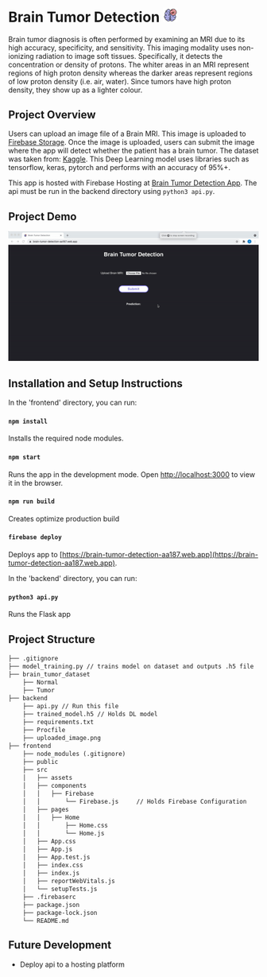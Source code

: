 # Brain Tumor Detection <img src="/frontend/public/favicon.ico" alt="drawing" width="30"/>
Brain tumor diagnosis is often performed by examining an MRI due to its high accuracy, specificity, and sensitivity. This imaging modality uses non-ionizing radiation to image soft tissues. Specifically, it detects the concentration or density of protons. The whiter areas in an MRI represent regions of high proton density whereas the darker areas represent regions of low proton density (i.e. air, water). Since tumors have high proton density, they show up as a lighter colour.

## Project Overview
Users can upload an image file of a Brain MRI. This image is uploaded to [Firebase Storage](https://console.firebase.google.com/). Once the image is uploaded, users can submit the image where the app will detect whether the patient has a brain tumor. The dataset was taken from: [Kaggle](https://www.kaggle.com/navoneel/brain-mri-images-for-brain-tumor-detection). This Deep Learning model uses libraries such as tensorflow, keras, pytorch and performs with an accuracy of 95%+. 

This app is hosted with Firebase Hosting at [Brain Tumor Detection App](https://brain-tumor-detection-aa187.web.app). The api must be run in the backend directory using `python3 api.py`.

## Project Demo

![Project Demo](/frontend/src/assets/demo.gif)


## Installation and Setup Instructions

In the 'frontend' directory, you can run:

#### `npm install`
Installs the required node modules.

#### `npm start`
Runs the app in the development mode.
Open [http://localhost:3000](http://localhost:3000) to view it in the browser.

#### `npm run build`
Creates optimize production build

#### `firebase deploy`
Deploys app to [https://brain-tumor-detection-aa187.web.app](https://brain-tumor-detection-aa187.web.app).

In the 'backend' directory, you can run:

#### `python3 api.py`
Runs the Flask app

## Project Structure
```
├── .gitignore
├── model_training.py // trains model on dataset and outputs .h5 file
├── brain_tumor_dataset
    ├── Normal
    ├── Tumor
├── backend
    ├── api.py // Run this file
    ├── trained_model.h5 // Holds DL model
    ├── requirements.txt
    ├── Procfile
    ├── uploaded_image.png
├── frontend
    ├── node_modules (.gitignore)
    ├── public
    ├── src
    │   ├── assets
    │   ├── components
    │   │   ├── Firebase
    │   │       └── Firebase.js     // Holds Firebase Configuration
    │   ├── pages
    │   │   ├── Home
    │   │       ├── Home.css
    │   │       └── Home.js
    │   ├── App.css
    │   ├── App.js
    │   ├── App.test.js
    │   ├── index.css
    │   ├── index.js
    │   ├── reportWebVitals.js
    │   └── setupTests.js
    ├── .firebaserc
    ├── package.json
    ├── package-lock.json
    └── README.md
```
## Future Development
- Deploy api to a hosting platform
